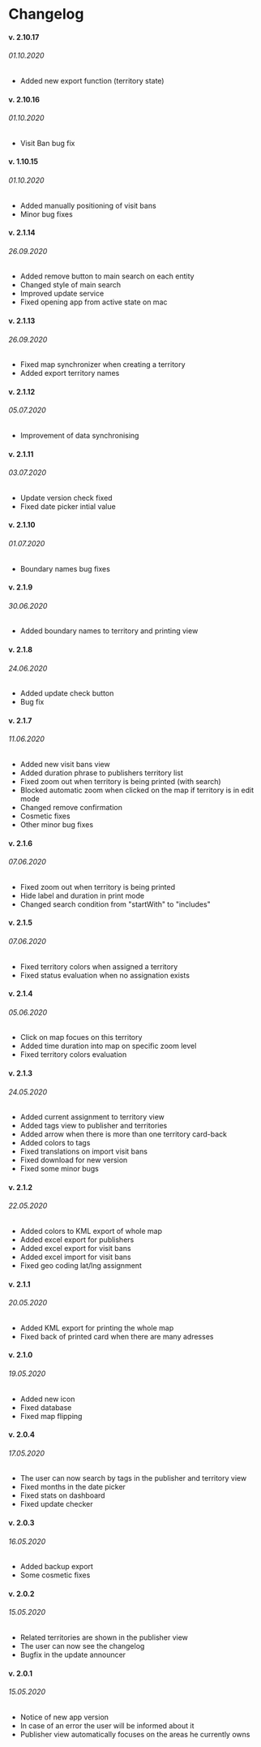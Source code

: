 # Changelog

#### v. 2.10.17
###### 01.10.2020
- Added new export function (territory state)

#### v. 2.10.16
###### 01.10.2020
- Visit Ban bug fix

#### v. 1.10.15
###### 01.10.2020
- Added manually positioning of visit bans
- Minor bug fixes

#### v. 2.1.14
###### 26.09.2020
- Added remove button to main search on each entity
- Changed style of main search
- Improved update service
- Fixed opening app from active state on mac

#### v. 2.1.13
###### 26.09.2020
- Fixed map synchronizer when creating a territory
- Added export territory names

#### v. 2.1.12
###### 05.07.2020
- Improvement of data synchronising

#### v. 2.1.11
###### 03.07.2020
- Update version check fixed
- Fixed date picker intial value

#### v. 2.1.10
###### 01.07.2020
- Boundary names bug fixes

#### v. 2.1.9
###### 30.06.2020
- Added boundary names to territory and printing view

#### v. 2.1.8
###### 24.06.2020
- Added update check button
- Bug fix

#### v. 2.1.7
###### 11.06.2020
- Added new visit bans view
- Added duration phrase to publishers territory list
- Fixed zoom out when territory is being printed (with search)
- Blocked automatic zoom when clicked on the map if territory is in edit mode
- Changed remove confirmation
- Cosmetic fixes
- Other minor bug fixes

#### v. 2.1.6
###### 07.06.2020
- Fixed zoom out when territory is being printed
- Hide label and duration in print mode
- Changed search condition from "startWith" to "includes"

#### v. 2.1.5
###### 07.06.2020
- Fixed territory colors when assigned a territory
- Fixed status evaluation when no assignation exists

#### v. 2.1.4
###### 05.06.2020
- Click on map focues on this territory
- Added time duration into map on specific zoom level
- Fixed territory colors evaluation

#### v. 2.1.3
###### 24.05.2020
- Added current assignment to territory view
- Added tags view to publisher and territories
- Added arrow when there is more than one territory card-back
- Added colors to tags
- Fixed translations on import visit bans
- Fixed download for new version
- Fixed some minor bugs

#### v. 2.1.2
###### 22.05.2020
- Added colors to KML export of whole map
- Added excel export for publishers
- Added excel export for visit bans
- Added excel import for visit bans
- Fixed geo coding lat/lng assignment

#### v. 2.1.1
###### 20.05.2020
- Added KML export for printing the whole map
- Fixed back of printed card when there are many adresses

#### v. 2.1.0
###### 19.05.2020
- Added new icon
- Fixed database
- Fixed map flipping

#### v. 2.0.4
###### 17.05.2020
- The user can now search by tags in the publisher and territory view
- Fixed months in the date picker
- Fixed stats on dashboard 
- Fixed update checker

#### v. 2.0.3
###### 16.05.2020
- Added backup export 
- Some cosmetic fixes

#### v. 2.0.2
###### 15.05.2020
- Related territories are shown in the publisher view
- The user can now see the changelog
- Bugfix in the update announcer

#### v. 2.0.1
###### 15.05.2020
- Notice of new app version
- In case of an error the user will be informed about it
- Publisher view automatically focuses on the areas he currently owns

